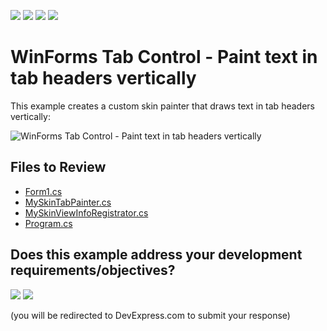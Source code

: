 <!-- default badges list -->
![](https://img.shields.io/endpoint?url=https://codecentral.devexpress.com/api/v1/VersionRange/128618146/13.2.5%2B)
[![](https://img.shields.io/badge/Open_in_DevExpress_Support_Center-FF7200?style=flat-square&logo=DevExpress&logoColor=white)](https://supportcenter.devexpress.com/ticket/details/T257076)
[![](https://img.shields.io/badge/📖_How_to_use_DevExpress_Examples-e9f6fc?style=flat-square)](https://docs.devexpress.com/GeneralInformation/403183)
[![](https://img.shields.io/badge/💬_Leave_Feedback-feecdd?style=flat-square)](#does-this-example-address-your-development-requirementsobjectives)
<!-- default badges end -->

# WinForms Tab Control - Paint text in tab headers vertically

This example creates a custom skin painter that draws text in tab headers vertically:

![WinForms Tab Control - Paint text in tab headers vertically](https://raw.githubusercontent.com/DevExpress-Examples/xtratabcontrol-how-to-manually-paint-tab-headers-text-t257076/13.2.5+/media/e68acd2d-15a7-11e5-80bf-00155d62480c.png)


## Files to Review

* [Form1.cs](./CS/WindowsFormsApplication907/Form1.cs)
* [MySkinTabPainter.cs](./CS/WindowsFormsApplication907/MySkinTabPainter.cs)
* [MySkinViewInfoRegistrator.cs](./CS/WindowsFormsApplication907/MySkinViewInfoRegistrator.cs)
* [Program.cs](./CS/WindowsFormsApplication907/Program.cs)
<!-- feedback -->
## Does this example address your development requirements/objectives?

[<img src="https://www.devexpress.com/support/examples/i/yes-button.svg"/>](https://www.devexpress.com/support/examples/survey.xml?utm_source=github&utm_campaign=winforms-tabcontrol-paint-tab-header-text-vertically&~~~was_helpful=yes) [<img src="https://www.devexpress.com/support/examples/i/no-button.svg"/>](https://www.devexpress.com/support/examples/survey.xml?utm_source=github&utm_campaign=winforms-tabcontrol-paint-tab-header-text-vertically&~~~was_helpful=no)

(you will be redirected to DevExpress.com to submit your response)
<!-- feedback end -->
